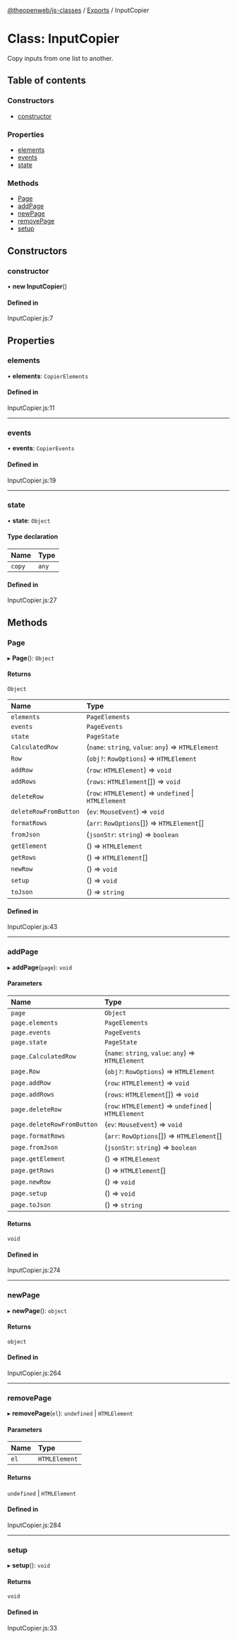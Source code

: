 [@theopenweb/js-classes](../README.md) / [Exports](../modules.md) / InputCopier

# Class: InputCopier

Copy inputs from one list to another.

## Table of contents

### Constructors

- [constructor](InputCopier.md#constructor)

### Properties

- [elements](InputCopier.md#elements)
- [events](InputCopier.md#events)
- [state](InputCopier.md#state)

### Methods

- [Page](InputCopier.md#page)
- [addPage](InputCopier.md#addpage)
- [newPage](InputCopier.md#newpage)
- [removePage](InputCopier.md#removepage)
- [setup](InputCopier.md#setup)

## Constructors

### constructor

• **new InputCopier**()

#### Defined in

InputCopier.js:7

## Properties

### elements

• **elements**: `CopierElements`

#### Defined in

InputCopier.js:11

___

### events

• **events**: `CopierEvents`

#### Defined in

InputCopier.js:19

___

### state

• **state**: `Object`

#### Type declaration

| Name | Type |
| :------ | :------ |
| `copy` | `any` |

#### Defined in

InputCopier.js:27

## Methods

### Page

▸ **Page**(): `Object`

#### Returns

`Object`

| Name | Type |
| :------ | :------ |
| `elements` | `PageElements` |
| `events` | `PageEvents` |
| `state` | `PageState` |
| `CalculatedRow` | (`name`: `string`, `value`: `any`) => `HTMLElement` |
| `Row` | (`obj?`: `RowOptions`) => `HTMLElement` |
| `addRow` | (`row`: `HTMLElement`) => `void` |
| `addRows` | (`rows`: `HTMLElement`[]) => `void` |
| `deleteRow` | (`row`: `HTMLElement`) => `undefined` \| `HTMLElement` |
| `deleteRowFromButton` | (`ev`: `MouseEvent`) => `void` |
| `formatRows` | (`arr`: `RowOptions`[]) => `HTMLElement`[] |
| `fromJson` | (`jsonStr`: `string`) => `boolean` |
| `getElement` | () => `HTMLElement` |
| `getRows` | () => `HTMLElement`[] |
| `newRow` | () => `void` |
| `setup` | () => `void` |
| `toJson` | () => `string` |

#### Defined in

InputCopier.js:43

___

### addPage

▸ **addPage**(`page`): `void`

#### Parameters

| Name | Type |
| :------ | :------ |
| `page` | `Object` |
| `page.elements` | `PageElements` |
| `page.events` | `PageEvents` |
| `page.state` | `PageState` |
| `page.CalculatedRow` | (`name`: `string`, `value`: `any`) => `HTMLElement` |
| `page.Row` | (`obj?`: `RowOptions`) => `HTMLElement` |
| `page.addRow` | (`row`: `HTMLElement`) => `void` |
| `page.addRows` | (`rows`: `HTMLElement`[]) => `void` |
| `page.deleteRow` | (`row`: `HTMLElement`) => `undefined` \| `HTMLElement` |
| `page.deleteRowFromButton` | (`ev`: `MouseEvent`) => `void` |
| `page.formatRows` | (`arr`: `RowOptions`[]) => `HTMLElement`[] |
| `page.fromJson` | (`jsonStr`: `string`) => `boolean` |
| `page.getElement` | () => `HTMLElement` |
| `page.getRows` | () => `HTMLElement`[] |
| `page.newRow` | () => `void` |
| `page.setup` | () => `void` |
| `page.toJson` | () => `string` |

#### Returns

`void`

#### Defined in

InputCopier.js:274

___

### newPage

▸ **newPage**(): `object`

#### Returns

`object`

#### Defined in

InputCopier.js:264

___

### removePage

▸ **removePage**(`el`): `undefined` \| `HTMLElement`

#### Parameters

| Name | Type |
| :------ | :------ |
| `el` | `HTMLElement` |

#### Returns

`undefined` \| `HTMLElement`

#### Defined in

InputCopier.js:284

___

### setup

▸ **setup**(): `void`

#### Returns

`void`

#### Defined in

InputCopier.js:33

